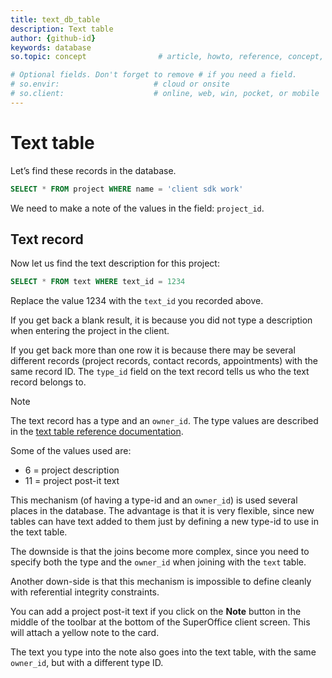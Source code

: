 ```yaml
---
title: text_db_table
description: Text table
author: {github-id}
keywords: database
so.topic: concept                # article, howto, reference, concept, guide

# Optional fields. Don't forget to remove # if you need a field.
# so.envir:                     # cloud or onsite
# so.client:                    # online, web, win, pocket, or mobile
---
```


# Text table

Let’s find these records in the database.

```SQL
SELECT * FROM project WHERE name = 'client sdk work'
```

We need to make a note of the values in the field: `project_id`.

## Text record

Now let us find the text description for this project:

```SQL
SELECT * FROM text WHERE text_id = 1234
```

Replace the value 1234 with the `text_id` you recorded above.

If you get back a blank result, it is because you did not type a description when entering the project in the client.

If you get back more than one row it is because there may be several different records (project records, contact records, appointments) with the same record ID. The `type_id` field on the text record tells us who the text record belongs to.

> [!NOTE]
> The text record has a type and an `owner_id`. The type values are described in the [text table reference documentation][1].

Some of the values used are:

* 6 = project description
* 11 = project post-it text

This mechanism (of having a type-id and an `owner_id`) is used several places in the database. The advantage is that it is very flexible, since new tables can have text added to them just by defining a new type-id to use in the text table.

The downside is that the joins become more complex, since you need to specify both the type and the `owner_id` when joining with the `text` table.

Another down-side is that this mechanism is impossible to define cleanly with referential integrity constraints.

You can add a project post-it text if you click on the **Note** button in the middle of the toolbar at the bottom of the SuperOffice client screen. This will attach a yellow note to the card.

The text you type into the note also goes into the text table, with the same `owner_id`, but with a different type ID.

<!-- Referenced links -->
[1]: https://github.com/SuperOfficeDocs/database/blob/main/docs/tables/text.md
